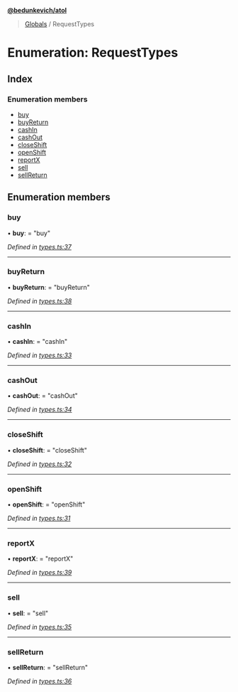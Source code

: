 **[@bedunkevich/atol](../README.md)**

> [Globals](../README.md) / RequestTypes

# Enumeration: RequestTypes

## Index

### Enumeration members

* [buy](requesttypes.md#buy)
* [buyReturn](requesttypes.md#buyreturn)
* [cashIn](requesttypes.md#cashin)
* [cashOut](requesttypes.md#cashout)
* [closeShift](requesttypes.md#closeshift)
* [openShift](requesttypes.md#openshift)
* [reportX](requesttypes.md#reportx)
* [sell](requesttypes.md#sell)
* [sellReturn](requesttypes.md#sellreturn)

## Enumeration members

### buy

•  **buy**:  = "buy"

*Defined in [types.ts:37](https://github.com/Bedunkevich/atol/blob/8492012/src/types.ts#L37)*

___

### buyReturn

•  **buyReturn**:  = "buyReturn"

*Defined in [types.ts:38](https://github.com/Bedunkevich/atol/blob/8492012/src/types.ts#L38)*

___

### cashIn

•  **cashIn**:  = "cashIn"

*Defined in [types.ts:33](https://github.com/Bedunkevich/atol/blob/8492012/src/types.ts#L33)*

___

### cashOut

•  **cashOut**:  = "cashOut"

*Defined in [types.ts:34](https://github.com/Bedunkevich/atol/blob/8492012/src/types.ts#L34)*

___

### closeShift

•  **closeShift**:  = "closeShift"

*Defined in [types.ts:32](https://github.com/Bedunkevich/atol/blob/8492012/src/types.ts#L32)*

___

### openShift

•  **openShift**:  = "openShift"

*Defined in [types.ts:31](https://github.com/Bedunkevich/atol/blob/8492012/src/types.ts#L31)*

___

### reportX

•  **reportX**:  = "reportX"

*Defined in [types.ts:39](https://github.com/Bedunkevich/atol/blob/8492012/src/types.ts#L39)*

___

### sell

•  **sell**:  = "sell"

*Defined in [types.ts:35](https://github.com/Bedunkevich/atol/blob/8492012/src/types.ts#L35)*

___

### sellReturn

•  **sellReturn**:  = "sellReturn"

*Defined in [types.ts:36](https://github.com/Bedunkevich/atol/blob/8492012/src/types.ts#L36)*
